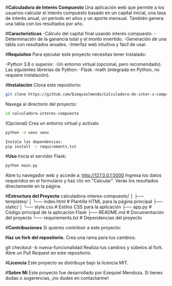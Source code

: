 #**Calculadora de Interés Compuesto**
Una aplicación web que permite a los usuarios calcular el interés compuesto basado en un capital inicial, una tasa de interés anual, un periodo en años y un aporte mensual. También genera una tabla con los resultados por año.

#**Características**
-Cálculo del capital final usando interés compuesto.
-Determinación de la ganancia total y el monto invertido.
-Generación de una tabla con resultados anuales.
-Interfaz web intuitiva y fácil de usar.

#**Requisitos**
Para ejecutar este proyecto necesitas tener instalado:

-Python 3.8 o superior.
-Un entorno virtual (opcional, pero recomendado).
Las siguientes librerías de Python:
-Flask
-math (integrada en Python, no requiere instalación).

#**Instalación**
Clona este repositorio:
```bash
git clone https://github.com/Ezequielmendo/Calculadora-de-inter-s-compuesto.
```
Navega al directorio del proyecto:
```bash
cd calculadora-interes-compuesto
```
(Opcional) Crea un entorno virtual y actívalo
```bash
python -m venv venv
```
```bash
Instala las dependencias:
pip install -r requirements.txt
```

#**Uso**
Inicia el servidor Flask:
```bash
python main.py
```
Abre tu navegador web y accede a:
http://127.0.0.1:5000
Ingresa los datos requeridos en el formulario y haz clic en "Calcular". Verás los resultados directamente en la página.

#**Estructura del Proyecto**
calculadora-interes-compuesto/
│
├── templates/
│   └── index.html          # Plantilla HTML para la página principal
├── static/
│   └── style.css           # Estilos CSS para la aplicación
├── app.py                  # Código principal de la aplicación Flask
├── README.md               # Documentación del proyecto
└── requirements.txt        # Dependencias del proyecto

#**Contribuciones**
Si quieres contribuir a este proyecto:

**Haz un fork del repositorio.**
Crea una rama para tus cambios:

git checkout -b nueva-funcionalidad
Realiza tus cambios y súbelos al fork.
Abre un Pull Request en este repositorio.

#**Licencia**
Este proyecto se distribuye bajo la licencia MIT.

#**Sobre Mí**
Este proyecto fue desarrollado por Ezequiel Mendoza. Si tienes dudas o sugerencias, ¡no dudes en contactarme!